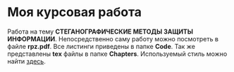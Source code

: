 # Моя курсовая работа
Работа на тему __СТЕГАНОГРАФИЧЕСКИЕ МЕТОДЫ ЗАЩИТЫ ИНФОРМАЦИИ__.
Непосредственно саму работу можно посмотреть в файле __rpz.pdf__.
Все листинги приведены в папке __Code__. Так же представлены __tex__
файлы в папке __Chapters__.
Используемый стиль можно найти
[здесь](https://github.com/latex-g7-32/latex-g7-32).
